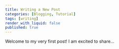 ```yaml
---
title: Writing a New Post
categories: [Blogging, Tutorial]
tags: [writing]
render_with_liquid: false
published: true
---
```


Welcome to my very first post! I am excited to share...
